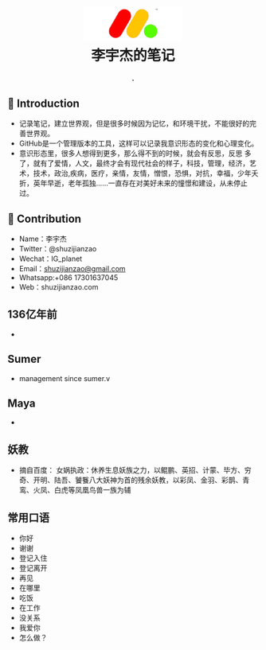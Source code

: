  <h1  align="center"> 
  <br>
  <a href="https://github.com/shuzijianzao/Spiral3D/blob/master/Picture/SHUZIJIANZAO"><img src="https://github.com/shuzijianzao/Spiral3D/blob/master/Picture/SHUZIJIANZAO.png" alt="SHUZIJIANZAO" width="200"></a>
  <br>
  李宇杰的笔记
  <br>
</h1>

<h4 align="center"><a href="http://shuzijianzao.com" target="_blank"></a>.</h4>

## 🚀 Introduction
- 记录笔记，建立世界观，但是很多时候因为记忆，和环境干扰，不能很好的完善世界观。
- GitHub是一个管理版本的工具，这样可以记录我意识形态的变化和心理变化。
- 意识形态里，很多人想得到更多，那么得不到的时候，就会有反思，反思 多了，就有了爱情，人文，最终才会有现代社会的样子，科技，管理，经济，艺术，技术，政治,疾病，医疗，亲情，友情，憎恨，恐惧，对抗，幸福，少年夭折，英年早逝，老年孤独......一直存在对美好未来的憧憬和建设，从未停止过。

## 👬 Contribution
- Name：李宇杰
- Twitter：@shuzijianzao
- Wechat：IG_planet
- Email：shuzijianzao@gmail.com
- Whatsapp:+086 17301637045
- Web：shuzijianzao.com
## 136亿年前
- 
## Sumer
- management since sumer.v

## Maya
- 

## 妖教
- 摘自百度：
女娲执政：休养生息妖族之力，以鲲鹏、英招、计蒙、毕方、穷奇、开明、陆吾、饕餮八大妖神为首的残余妖教，以彩凤、金羽、彩鹊、青鸾、火凤、白虎等凤凰鸟兽一族为辅


## 常用口语
- 你好
- 谢谢
- 登记入住
- 登记离开
- 再见
- 在哪里
- 吃饭
- 在工作
- 没关系
- 我爱你
- 怎么做？